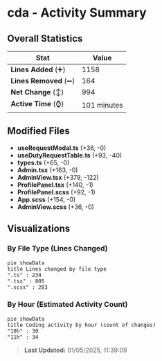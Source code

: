 # cda - Activity Summary 

## Overall Statistics

| Stat                   | Value                                                             |
| ---------------------- | ----------------------------------------------------------------- |
| **Lines Added** (➕)   | 1158                                          |
| **Lines Removed** (➖) | 164                                        |
| **Net Change** (↕)    | 994                |
| **Active Time** (⌚)   | 101 minutes |


## Modified Files
- **useRequestModal.ts** (+36, -0)
- **useDutyRequestTable.ts** (+93, -40)
- **types.ts** (+65, -0)
- **Admin.tsx** (+163, -0)
- **AdminView.tsx** (+379, -122)
- **ProfilePanel.tsx** (+140, -1)
- **ProfilePanel.scss** (+92, -1)
- **App.scss** (+154, -0)
- **AdminView.scss** (+36, -0)

## Visualizations

### By File Type (Lines Changed)

```mermaid
pie showData
title Lines changed by file type
".ts" : 234
".tsx" : 805
".scss" : 283
```

### By Hour (Estimated Activity Count)

```mermaid
pie showData
title Coding activity by hour (count of changes)
"10h" : 30
"11h" : 34
```


> **Last Updated:** 01/05/2025, 11:39:09